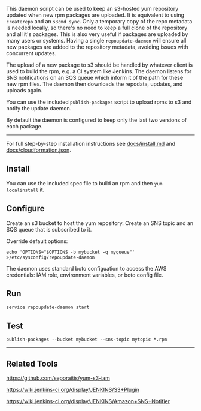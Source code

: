 This daemon script can be used to keep an s3-hosted yum repository updated
when new rpm packages are uploaded.  It is equivalent to using `createrepo`
and an `s3cmd sync`.  Only a temporary copy of the repo metadata is needed
locally, so there's no need to keep a full clone of the repository and all
it's packages.  This is also very useful if packages are uploaded by many
users or systems.  Having a single `repoupdate-daemon` will ensure all new
packages are added to the repository metadata, avoiding issues with
concurrent updates.

The upload of a new package to s3 should be handled by whatever client is
used to build the rpm, e.g. a CI system like Jenkins.  The daemon listens
for SNS notifications on an SQS queue which inform it of the path for these
new rpm files.  The daemon then downloads the repodata, updates, and uploads
again.

You can use the included `publish-packages` script to upload rpms to s3 and
notify the update daemon.

By default the daemon is configured to keep only the last two versions of
each package.

---

For full step-by-step installation instructions see [docs/install.md](docs/install.md)
and [docs/cloudformation.json](docs/cloudformation.json).

Install
-------

You can use the included spec file to build an rpm and then `yum localinstall`
it.

Configure
---------

Create an s3 bucket to host the yum repository.  Create an SNS topic and an SQS
queue that is subscribed to it.

Override default options:

    echo 'OPTIONS="$OPTIONS -b mybucket -q myqueue"' >/etc/sysconfig/repoupdate-daemon

The daemon uses standard boto configuation to access the AWS credentials: IAM
role, environment variables, or boto config file.

Run
---

    service repoupdate-daemon start

Test
----

    publish-packages --bucket mybucket --sns-topic mytopic *.rpm

---

Related Tools
-------------

https://github.com/seporaitis/yum-s3-iam

https://wiki.jenkins-ci.org/display/JENKINS/S3+Plugin

https://wiki.jenkins-ci.org/display/JENKINS/Amazon+SNS+Notifier
